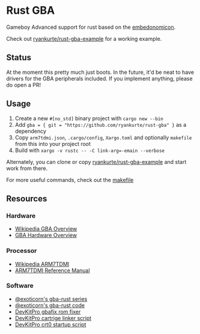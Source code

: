 # Rust GBA

Gameboy Advanced support for rust based on the [embedonomicon](https://japaric.github.io/embedonomicon/).

Check out [ryankurte/rust-gba-example](https://github.com/ryankurte/rust-gba-example) for a working example.

## Status

At the moment this pretty much just boots. In the future, it'd be neat to have drivers for the GBA peripherals included. If you implement anything, please do open a PR!

## Usage

1. Create a new `#[no_std]` binary project with `cargo new --bin`
2. Add `gba = { git = "https://github.com/ryankurte/rust-gba" }` as a dependency
3. Copy `arm7tdmi.json`, `.cargo/config`, `Xargo.toml` and optionally `makefile` from this into your project root
4. Build with `xargo -v rustc -- -C link-arg=-emain --verbose`

Alternately, you can clone or copy [ryankurte/rust-gba-example](https://github.com/ryankurte/rust-gba-example) and start work from there.

For more useful commands, check out the [makefile](https://github.com/ryankurte/rust-gba/blob/master/makefile)


## Resources

### Hardware
- [Wikipedia GBA Overview](https://en.wikipedia.org/wiki/Game_Boy_Advance)
- [GBA Hardware Overview](https://www.coranac.com/tonc/text/hardware.htm)

### Processor
- [Wikipedia ARM7TDMI](https://en.wikipedia.org/wiki/ARM7#ARM7TDMI)
- [ARM7TDMI Reference Manual](http://infocenter.arm.com/help/topic/com.arm.doc.ddi0210c/DDI0210B.pdf)

### Software
- [@exoticorn's gba-rust series](https://csclub.uwaterloo.ca/~tbelaire/blog/posts/gba-rust-1.html)
- [@exoticorn's gba-rust code](https://github.com/exoticorn/gba-rust)
- [DevKitPro gbafix rom fixer](https://github.com/devkitPro/gba-tools/blob/master/src/gbafix.c)
- [DevKitPro cartrige linker script](https://github.com/devkitPro/buildscripts/blob/master/dkarm-eabi/crtls/gba_cart.ld)
- [DevKitPro crt0 startup script](https://github.com/devkitPro/buildscripts/blob/master/dkarm-eabi/crtls/gba_crt0.s)




